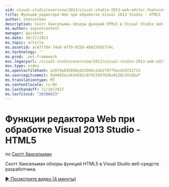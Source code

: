 ```yaml
---
uid: visual-studio/overview/2013/visual-studio-2013-web-editor-features-html5
title: Функции редактора Web при обработке Visual 2013 Studio - HTML5 | Документы Microsoft
author: shanselman
description: Скотт Хансельман обзоры функций HTML5 в Visual Studio веб-средств разработчика.
ms.author: aspnetcontent
manager: wpickett
ms.date: 10/17/2013
ms.topic: article
ms.assetid: ac477784-74e8-4ff9-8150-4b827d95774c
ms.technology: ''
ms.prod: .net-framework
msc.legacyurl: /visual-studio/overview/2013/visual-studio-2013-web-editor-features-html5
msc.type: video
ms.openlocfilehash: a2879a69289be4235b0c2da1f0ff5ec42d722f15
ms.sourcegitcommit: 9a9483aceb34591c97451997036a9120c3fe2baf
ms.translationtype: MT
ms.contentlocale: ru-RU
ms.lasthandoff: 11/10/2017
ms.locfileid: "26506633"
---
```

<a name="visual-studio-2013-web-editor-features---html5"></a>Функции редактора Web при обработке Visual 2013 Studio - HTML5
====================
по [Скотт Хансельман](https://github.com/shanselman)

Скотт Хансельман обзоры функций HTML5 в Visual Studio веб-средств разработчика.

[&#9654; Посмотрите видео (4 минуты)](https://channel9.msdn.com/Blogs/ASP-NET-Site-Videos/visual-studio-2013-web-editor-features-html5)
